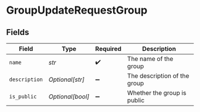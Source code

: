 # GroupUpdateRequestGroup


## Fields

| Field                        | Type                         | Required                     | Description                  |
| ---------------------------- | ---------------------------- | ---------------------------- | ---------------------------- |
| `name`                       | *str*                        | :heavy_check_mark:           | The name of the group        |
| `description`                | *Optional[str]*              | :heavy_minus_sign:           | The description of the group |
| `is_public`                  | *Optional[bool]*             | :heavy_minus_sign:           | Whether the group is public  |